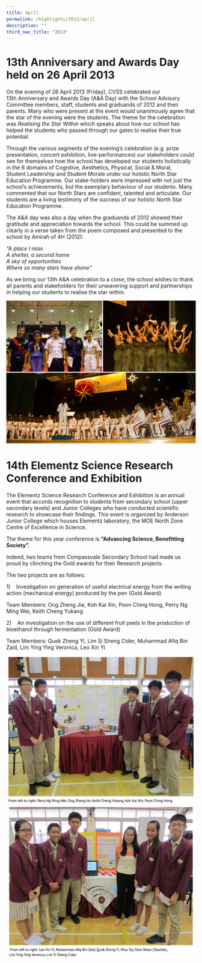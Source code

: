 ```yaml
---
title: April
permalink: /highlights/2013/april
description: ""
third_nav_title: "2013"
---
```

# 13th Anniversary and Awards Day held on 26 April 2013

On the evening of 26 April 2013 (Friday), CVSS celebrated our 13th Anniversary and Awards Day (A&A Day) with the School Advisory Committee members, staff, students and graduands of 2012 and their parents. Many who were present at the event would unanimously agree that the star of the evening were the students. The theme for the celebration was _Realising the Star Within_ which speaks about how our school has helped the students who passed through our gates to realise their true potential.

Through the various segments of the evening’s celebration (e.g. prize presentation, concert exhibition, live-performances) our stakeholders could see for themselves how the school has developed our students holistically in the 6 domains of Cognitive, Aesthetics, Physical, Social & Moral, Student Leadership and Student Morale under our holistic North Star Education Programme. Our stake-holders were impressed with not just the school’s achievements, but the exemplary behaviour of our students. Many commented that our North Stars are confident, talented and articulate. Our students are a living testimony of the success of our holistic North Star Education Programme.

The A&A day was also a day when the graduands of 2012 showed their gratitude and appreciation towards the school. This could be summed up clearly in a verse taken from the poem composed and presented to the school by Amirah of 4H (2012):

_“A place I miss <br>
A shelter, a second home <br>
A sky of opportunities  <br>
Where so many stars have shone”_

As we bring our 13th A&A celebration to a close, the school wishes to thank all parents and stakeholders for their unwavering support and partnerships in helping our students to realise the star within.

![](/images/13th01.jpeg)

# 14th Elementz Science Research Conference and Exhibition
The Elementz Science Research Conference and Exhibition is an annual event that accords recognition to students from secondary school (upper secondary levels) and Junior Colleges who have conducted scientific research to showcase their findings. This event is organized by Anderson Junior College which houses Elementz laboratory, the MOE North Zone Centre of Excellence in Science.  
  

The theme for this year conference is **“Advancing Science, Benefitting Society”.**

Indeed, two teams from Compassvale Secondary School had made us proud by clinching the Gold awards for their Research projects.  
  
The two projects are as follows:  
  
1)    Investigation on generation of useful electrical energy from the writing action (mechanical energy) produced by the pen (Gold Award)  
  
Team Members: Ong Zheng Jie, Koh Kai Xin, Poon Ching Hong, Perry Ng Ming Wei, Keith Cheng Yukang  
  
2)    An investigation on the use of different fruit peels in the production of bioethanol through fermentation (Gold Award)

Team Members: Quek Zheng Yi, Lim Si Sheng Cider, Muhammad Afiq Bin Zaid, Lim Ying Ying Veronica, Leo Xin Yi

![](/images/elementz01.png)
![](/images/elementz02.png)